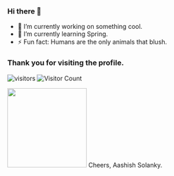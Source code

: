 ### Hi there 👋

- 🔭 I’m currently working on something cool.
- 🌱 I’m currently learning Spring.
- ⚡ Fun fact: Humans are the only animals that blush.
### Thank you for visiting the profile.
![visitors](https://visitor-badge.glitch.me/badge?page_id=https://github.com/luvifer03)
![Visitor Count](https://profile-counter.glitch.me/{luvifer03}/count.svg)

<img height="180em" src="https://github-readme-stats.vercel.app/api?username=luvifer03&show_icons=true&hide_border=true&&count_private=true&include_all_commits=true" />
Cheers,
Aashish Solanky.

